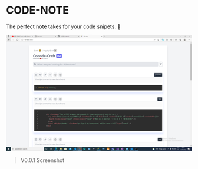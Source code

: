 # CODE-NOTE
The perfect note takes for your code snipets. 🚀

<img src="./screenshots/v0.0.1.png">
 
 >V0.0.1 Screenshot